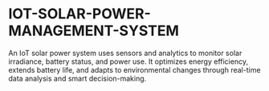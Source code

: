 # IOT-SOLAR-POWER-MANAGEMENT-SYSTEM
An IoT solar power system uses sensors and analytics to monitor solar irradiance, battery status, and power use. It optimizes energy efficiency, extends battery life, and adapts to environmental changes through real-time data analysis and smart decision-making.
